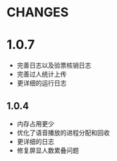 #  CHANGES
# 1.0.7
- 完善日志以及验票核销日志
- 完善过人统计上传
- 更详细的运行日志

## 1.0.4
- 内存占用更少
- 优化了语音播放的进程分配和回收
- 更详细的日志
- 修复屏显人数累叠问题